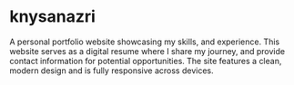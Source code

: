 # knysanazri
A personal portfolio website showcasing my skills, and experience. This website serves as a digital resume where I share my journey, and provide contact information for potential opportunities. The site features a clean, modern design and is fully responsive across devices.
